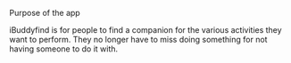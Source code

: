 Purpose of the app

iBuddyfind is for people to find a companion for the various activities they want to perform. They no longer have to miss doing something for not having someone to do it with.
